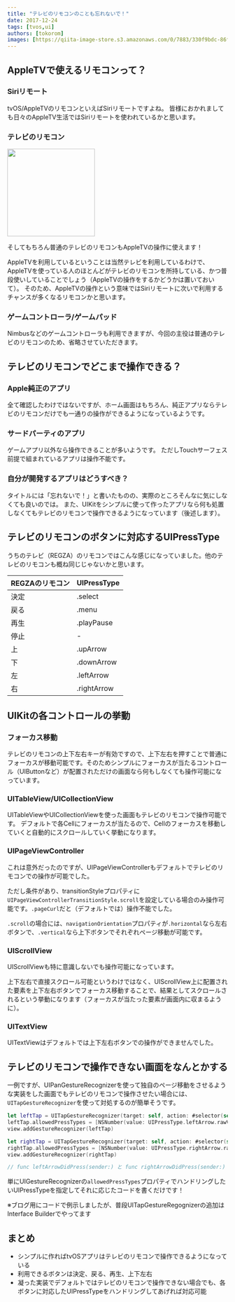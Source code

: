 ```yaml
---
title: "テレビのリモコンのことも忘れないで！"
date: 2017-12-24
tags: [tvos,ui]
authors: [tokorom]
images: [https://qiita-image-store.s3.amazonaws.com/0/7883/330f9bdc-86fe-97b5-2dca-a2259c525739.jpeg]
---
```


## AppleTVで使えるリモコンって？

### Siriリモート

tvOS/AppleTVのリモコンといえばSiriリモートですよね。
皆様におかれましても日々のAppleTV生活ではSiriリモートを使われているかと思います。

### テレビのリモコン

<img src="https://qiita-image-store.s3.amazonaws.com/0/7883/dfe71005-eb5e-bc17-b112-1e0ffdd150ad.jpeg" height=200>


そしてもちろん普通のテレビのリモコンもAppleTVの操作に使えます！

AppleTVを利用しているということは当然テレビを利用しているわけで、AppleTVを使っている人のほとんどがテレビのリモコンを所持している、かつ普段使いしていることでしょう（AppleTVの操作をするかどうかは置いておいて）。
そのため、AppleTVの操作という意味ではSiriリモートに次いで利用するチャンスが多くなるリモコンかと思います。

### ゲームコントローラ/ゲームパッド

Nimbusなどのゲームコントローラも利用できますが、今回の主役は普通のテレビのリモコンのため、省略させていただきます。

## テレビのリモコンでどこまで操作できる？

### Apple純正のアプリ

全て確認したわけではないですが、ホーム画面はもちろん、純正アプリならテレビのリモコンだけでも一通りの操作ができるようになっているようです。

### サードパーティのアプリ

ゲームアプリ以外なら操作できることが多いようです。
ただしTouchサーフェス前提で組まれているアプリは操作不能です。

### 自分が開発するアプリはどうすべき？

タイトルには「忘れないで！」と書いたものの、実際のところそんなに気にしなくても良いのでは。
また、UIKitをシンプルに使って作ったアプリなら何も処置しなくてもテレビのリモコンで操作できるようになっています（後述します）。

## テレビのリモコンのボタンに対応するUIPressType

うちのテレビ（REGZA）のリモコンではこんな感じになっていました。他のテレビのリモコンも概ね同じじゃないかと思います。

|REGZAのリモコン|UIPressType|
|---|---|
|決定|.select|
|戻る|.menu|
|再生|.playPause|
|停止|-|
|上|.upArrow|
|下|.downArrow |
|左|.leftArrow |
|右|.rightArrow |

## UIKitの各コントロールの挙動

### フォーカス移動

テレビのリモコンの上下左右キーが有効ですので、上下左右を押すことで普通にフォーカスが移動可能です。そのためシンプルにフォーカスが当たるコントロール（UIButtonなど）が配置されただけの画面なら何もしなくても操作可能になっています。

### UITableView/UICollectionView

UITableViewやUICollectionViewを使った画面もテレビのリモコンで操作可能です。
デフォルトで各Cellにフォーカスが当たるので、Cellのフォーカスを移動していくと自動的にスクロールしていく挙動になります。

### UIPageViewController

これは意外だったのですが、UIPageViewControllerもデフォルトでテレビのリモコンでの操作が可能でした。

ただし条件があり、transitionStyleプロパティに`UIPageViewControllerTransitionStyle.scroll`を設定している場合のみ操作可能です。`.pageCurl`だと（デフォルトでは）操作不能でした。

`.scroll`の場合には、`navigationOrientation`プロパティが`.horizontal`なら左右ボタンで、`.vertical`なら上下ボタンでそれぞれページ移動が可能です。

### UIScrollView

UIScrollViewも特に意識しないでも操作可能になっています。

上下左右で直接スクロール可能というわけではなく、UIScrollView上に配置された要素を上下左右ボタンでフォーカス移動することで、結果としてスクロールされるという挙動になります（フォーカスが当たった要素が画面内に収まるように）。

### UITextView

UITextViewはデフォルトでは上下左右ボタンでの操作ができませんでした。

## テレビのリモコンで操作できない画面をなんとかする

一例ですが、UIPanGestureRecognizerを使って独自のページ移動をさせるような実装をした画面でもテレビのリモコンで操作させたい場合には、`UITapGestureRecognizer`を使って対処するのが簡単そうです。

```swift
let leftTap = UITapGestureRecognizer(target: self, action: #selector(self.leftArrowDidPress(sender:)))
leftTap.allowedPressTypes = [NSNumber(value: UIPressType.leftArrow.rawValue)]
view.addGestureRecognizer(leftTap)

let rightTap = UITapGestureRecognizer(target: self, action: #selector(self.rightArrowDidPress(sender:)))
rightTap.allowedPressTypes = [NSNumber(value: UIPressType.rightArrow.rawValue)]
view.addGestureRecognizer(rightTap)

// func leftArrowDidPress(sender:) と func rightArrowDidPress(sender:) にそれぞれ左右への移動のための実装をする
```

単にUIGestureRecognizerの`allowedPressTypes`プロパティでハンドリングしたいUIPressTypeを指定してそれに応じたコードを書くだけです！

※ブログ用にコードで例示しましたが、普段UITapGestureRegognizerの追加はInterface Builderでやってます

## まとめ

- シンプルに作ればtvOSアプリはテレビのリモコンで操作できるようになっている
- 利用できるボタンは決定、戻る、再生、上下左右
- 凝った実装でデフォルトではテレビのリモコンで操作できない場合でも、各ボタンに対応したUIPressTypeをハンドリングしてあげれば対応可能
